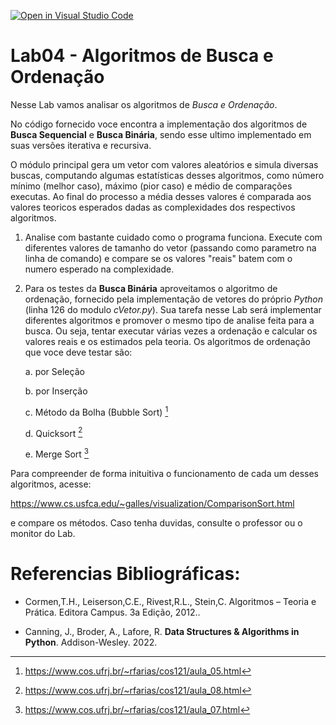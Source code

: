 [![Open in Visual Studio Code](https://classroom.github.com/assets/open-in-vscode-c66648af7eb3fe8bc4f294546bfd86ef473780cde1dea487d3c4ff354943c9ae.svg)](https://classroom.github.com/online_ide?assignment_repo_id=8512723&assignment_repo_type=AssignmentRepo)
# Lab04 - Algoritmos de Busca e Ordenação

Nesse Lab vamos analisar os algoritmos de *Busca e Ordenação*.

No código fornecido voce encontra a implementação dos algoritmos de **Busca Sequencial** e **Busca Binária**, sendo esse ultimo implementado em suas versões iterativa e recursiva.

O módulo principal gera um vetor com valores aleatórios e simula diversas buscas, computando algumas estatísticas desses algoritmos, como número mínimo (melhor caso), máximo (pior caso) e médio de comparações executas. Ao final do processo a média desses valores é comparada aos valores teoricos esperados dadas as complexidades dos respectivos algoritmos. 

1. Analise com bastante cuidado como o programa funciona. Execute com diferentes valores de tamanho do vetor (passando como parametro na linha de comando) e compare se os valores "reais" batem com o numero esperado na complexidade. 

2. Para os testes da **Busca Binária** aproveitamos o algoritmo de ordenação, fornecido pela implementação de vetores do próprio *Python* (linha 126 do modulo *cVetor.py*). Sua tarefa nesse Lab será implementar diferentes algoritmos e promover o mesmo tipo de analise feita para a busca. Ou seja, tentar executar várias vezes a ordenação e calcular os valores reais e os estimados pela teoria. Os algoritmos de ordenação que voce deve testar são:

	a. por Seleção

	b. por Inserção 

	c. Método da Bolha (Bubble Sort) [^1]

	d. Quicksort [^2]

	e. Merge Sort [^3]

Para compreender de forma inituitiva o funcionamento de cada um desses algoritmos, acesse: 

https://www.cs.usfca.edu/~galles/visualization/ComparisonSort.html

e compare os métodos. Caso tenha duvidas, consulte o professor ou o monitor do Lab. 

# Referencias Bibliográficas:

- Cormen,T.H., Leiserson,C.E., Rivest,R.L., Stein,C. Algoritmos – Teoria e Prática. Editora Campus. 3a Edição, 2012..

- Canning, J., Broder, A., Lafore, R. **Data Structures & Algorithms in Python**. Addison-Wesley. 2022. 


[^1]: https://www.cos.ufrj.br/~rfarias/cos121/aula_05.html

[^2]: https://www.cos.ufrj.br/~rfarias/cos121/aula_08.html

[^3]: https://www.cos.ufrj.br/~rfarias/cos121/aula_07.html
